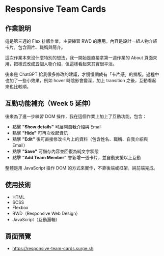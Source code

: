 # Responsive Team Cards

## 作業說明

這是第三週的 Flex 排版作業，主要練習 RWD 的應用。內容是設計一組人物介紹卡片，包含圖片、職稱與簡介。

這次作業本來沒什麼特別的想法，我一開始是直接拿第一週作業的 About 頁面來用，把樣式改成五個人物介紹，但這樣看起來其實很平淡。

後來是 ChatGPT 給我很多修改的建議，才慢慢調成有「卡片感」的排版。過程中也加了一些小效果，例如 hover 時陰影會變深，加上 transition 之後，互動看起來也比較順。

## 互動功能補充（Week 5 延伸）

後來為了進一步練習 DOM 操作，我在這個作業上加上了互動功能，包含：

- 點擊 **"Show details"** 可展開自我介紹與 Email
- 點擊 **"Hide"** 可再次收起資訊
- 點擊 **"Edit"** 後可直接修改卡片上的資料（包含姓名、職稱、自我介紹與 Email）
- 點擊 **"Save"** 可儲存內容並回復為純文字狀態
- 點擊 **"Add Team Member"** 會新增一張卡片，並自動支援以上互動

整體是用 JavaScript 操作 DOM 的方式來實作，不靠後端或框架，純前端完成。

## 使用技術

- HTML
- SCSS
- Flexbox
- RWD（Responsive Web Design）
- JavaScript（互動邏輯）

## 頁面預覽

- https://responsive-team-cards.surge.sh
